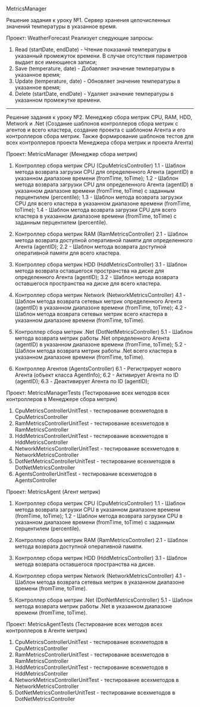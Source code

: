 MetricsManager



Решение задания к уроку №1. Cервер хранения целочисленных значений температуры в указанное время.

Проект: WeatherForecast
Реализует следующие запросы:
1) Read (startDate, endDate) - Чтение показаний температуры в указанный промежуток времени. В случае отсутствия параметров выдает все имеющиеся записи;
2) Save (temperature, date) - Добавляет значение температуры в указанное время;
3) Update (temperature, date) - Обновляет значение температуры в указанное время;
4) Delete (startDate, endDate) - Удаляет значение температуры в указанном промежутке времени.

_________________________________________________________________________________________________________________________________________________

Решение задания к уроку №2. Менеджер сбора метрик CPU, RAM, HDD, Metwork и .Net (Создание шаблонов контроллеров сбора метрик с агентов и 
всего кластера, создание проекта с шаблоном Агента и его контроллеров сбора метрик. Также формирование шаблонов тестов для всех контроллеров
проекта Менеджера сбора метрик и проекта Агента)


Проект: MetricsManager (Менеджер сбора метрик)
1) Контроллер сбора метрик CPU (CpuMetricsController)
	1.1 - Шаблон метода возврата загрузки CPU для определенного Агента (agentID) в указанном диапазоне времени (fromTime, toTime);
	1.2 - Шаблон метода возврата загрузки CPU для определенного Агента (agentID) в указанном диапазоне времени (fromTime, toTime) с заданным перцентилем (percentile);
	1.3 - Шаблон метода возврата загрузки CPU для всего кластера в указанном диапазоне времени (fromTime, toTime);
	1.4 - Шаблон метода возврата загрузки CPU для всего кластера в указанном диапазоне времени (fromTime, toTime) с заданным перцентилем (percentile).

2) Контроллер сбора метрик RAM (RamMetricsController)
	2.1 - Шаблон метода возврата доступной оперативной памяти для определенного Агента (agentID); 
	2.2 - Шаблон метода возврата доступной оперативной памяти для всего кластера.

3) Контроллер сбора метрик HDD (HddMetricsController)
	3.1 - Шаблон метода возврата оставшегося пространства на диске для определенного Агента (agentID); 
	3.2 - Шаблон метода возврата оставшегося пространства на диске для всего кластера.

4) Контроллер сбора метрик Network (NetworkMetricsController)
	4.1 - Шаблон метода возврата сетевых метрик определенного Агента (agentID) в указанном диапазоне времени (fromTime, toTime);
	4.2 - Шаблон метода возврата сетевых метрик всего кластера в указанном диапазоне времени (fromTime, toTime).

5) Контроллер сбора метрик .Net (DotNetMetricsController)
	5.1 - Шаблон метода возврата метрик работы .Net определенного Агента (agentID) в указанном диапазоне времени (fromTime, toTime);
	5.2 - Шаблон метода возврата метрик работы .Net всего кластера в указанном диапазоне времени (fromTime, toTime).

6) Контроллер Агентов (AgentsController)
	6.1 - Регистрирует нового Агента (объект класса AgentInfo);
	6.2 - Активирует Агента по ID (agentID);
	6.3 - Деактивирует Агента по ID (agentID);


Проект: MetricsManagerTests (Тестирование всех методов всех контроллеров в Менеджере сбора метрик)
1) CpuMetricsControllerUnitTest - тестирование всехметодов в CpuMetricsController
2) RamMetricsControllerUnitTest - тестирование всехметодов в RamMetricsController
3) HddMetricsControllerUnitTest - тестирование всехметодов в HddMetricsController
4) NetworkMetricsControllerUnitTest - тестирование всехметодов в NetworkMetricsController
5) DotNetMetricsControllerUnitTest - тестирование всехметодов в DotNetMetricsController
6) AgentsControllerUnitTest - тестирование всехметодов в AgentsController


Проект: MetricsAgent (Агент метрик)
1) Контроллер сбора метрик CPU (CpuMetricsController)
	1.1 - Шаблон метода возврата загрузки CPU в указанном диапазоне времени (fromTime, toTime);
	1.2 - Шаблон метода возврата загрузки CPU в указанном диапазоне времени (fromTime, toTime) с заданным перцентилем (percentile).
	
2) Контроллер сбора метрик RAM (RamMetricsController)
	2.1 - Шаблон метода возврата доступной оперативной памяти.

3) Контроллер сбора метрик HDD (HddMetricsController)
	3.1 - Шаблон метода возврата оставшегося пространства на диске.

4) Контроллер сбора метрик Network (NetworkMetricsController)
	4.1 - Шаблон метода возврата сетевых метрик в указанном диапазоне времени (fromTime, toTime).

5) Контроллер сбора метрик .Net (DotNetMetricsController)
	5.1 - Шаблон метода возврата метрик работы .Net в указанном диапазоне времени (fromTime, toTime).


Проект: MetricsAgentTests (Тестирование всех методов всех контроллеров в Агенте метрик)
1) CpuMetricsControllerUnitTest - тестирование всехметодов в CpuMetricsController
2) RamMetricsControllerUnitTest - тестирование всехметодов в RamMetricsController
3) HddMetricsControllerUnitTest - тестирование всехметодов в HddMetricsController
4) NetworkMetricsControllerUnitTest - тестирование всехметодов в NetworkMetricsController
5) DotNetMetricsControllerUnitTest - тестирование всехметодов в DotNetMetricsController
